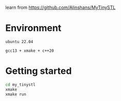 learn from https://github.com/Alinshans/MyTinySTL

# Environment
```
ubuntu 22.04

gcc13 + xmake + c++20
```

# Getting started
```bash
cd my_tinystl
xmake
xmake run
```